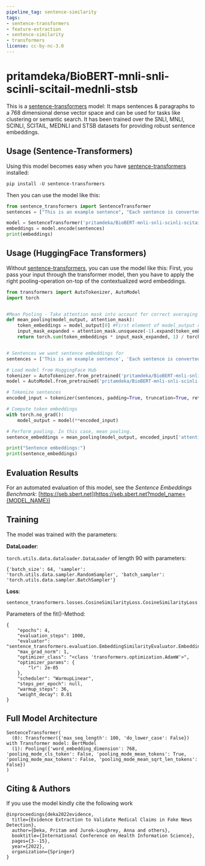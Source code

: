 ```yaml
---
pipeline_tag: sentence-similarity
tags:
- sentence-transformers
- feature-extraction
- sentence-similarity
- transformers
license: cc-by-nc-3.0
---
```


# pritamdeka/BioBERT-mnli-snli-scinli-scitail-mednli-stsb

This is a [sentence-transformers](https://www.SBERT.net) model: It maps sentences & paragraphs to a 768 dimensional dense vector space and can be used for tasks like clustering or semantic search. It has been trained over the SNLI, MNLI, SCINLI, SCITAIL, MEDNLI and STSB datasets for providing robust sentence embeddings.

<!--- Describe your model here -->

## Usage (Sentence-Transformers)

Using this model becomes easy when you have [sentence-transformers](https://www.SBERT.net) installed:

```
pip install -U sentence-transformers
```

Then you can use the model like this:

```python
from sentence_transformers import SentenceTransformer
sentences = ["This is an example sentence", "Each sentence is converted"]

model = SentenceTransformer('pritamdeka/BioBERT-mnli-snli-scinli-scitail-mednli-stsb')
embeddings = model.encode(sentences)
print(embeddings)
```



## Usage (HuggingFace Transformers)
Without [sentence-transformers](https://www.SBERT.net), you can use the model like this: First, you pass your input through the transformer model, then you have to apply the right pooling-operation on-top of the contextualized word embeddings.

```python
from transformers import AutoTokenizer, AutoModel
import torch


#Mean Pooling - Take attention mask into account for correct averaging
def mean_pooling(model_output, attention_mask):
    token_embeddings = model_output[0] #First element of model_output contains all token embeddings
    input_mask_expanded = attention_mask.unsqueeze(-1).expand(token_embeddings.size()).float()
    return torch.sum(token_embeddings * input_mask_expanded, 1) / torch.clamp(input_mask_expanded.sum(1), min=1e-9)


# Sentences we want sentence embeddings for
sentences = ['This is an example sentence', 'Each sentence is converted']

# Load model from HuggingFace Hub
tokenizer = AutoTokenizer.from_pretrained('pritamdeka/BioBERT-mnli-snli-scinli-scitail-mednli-stsb')
model = AutoModel.from_pretrained('pritamdeka/BioBERT-mnli-snli-scinli-scitail-mednli-stsb')

# Tokenize sentences
encoded_input = tokenizer(sentences, padding=True, truncation=True, return_tensors='pt')

# Compute token embeddings
with torch.no_grad():
    model_output = model(**encoded_input)

# Perform pooling. In this case, mean pooling.
sentence_embeddings = mean_pooling(model_output, encoded_input['attention_mask'])

print("Sentence embeddings:")
print(sentence_embeddings)
```



## Evaluation Results

<!--- Describe how your model was evaluated -->

For an automated evaluation of this model, see the *Sentence Embeddings Benchmark*: [https://seb.sbert.net](https://seb.sbert.net?model_name={MODEL_NAME})


## Training
The model was trained with the parameters:

**DataLoader**:

`torch.utils.data.dataloader.DataLoader` of length 90 with parameters:
```
{'batch_size': 64, 'sampler': 'torch.utils.data.sampler.RandomSampler', 'batch_sampler': 'torch.utils.data.sampler.BatchSampler'}
```

**Loss**:

`sentence_transformers.losses.CosineSimilarityLoss.CosineSimilarityLoss` 

Parameters of the fit()-Method:
```
{
    "epochs": 4,
    "evaluation_steps": 1000,
    "evaluator": "sentence_transformers.evaluation.EmbeddingSimilarityEvaluator.EmbeddingSimilarityEvaluator",
    "max_grad_norm": 1,
    "optimizer_class": "<class 'transformers.optimization.AdamW'>",
    "optimizer_params": {
        "lr": 2e-05
    },
    "scheduler": "WarmupLinear",
    "steps_per_epoch": null,
    "warmup_steps": 36,
    "weight_decay": 0.01
}
```


## Full Model Architecture
```
SentenceTransformer(
  (0): Transformer({'max_seq_length': 100, 'do_lower_case': False}) with Transformer model: BertModel 
  (1): Pooling({'word_embedding_dimension': 768, 'pooling_mode_cls_token': False, 'pooling_mode_mean_tokens': True, 'pooling_mode_max_tokens': False, 'pooling_mode_mean_sqrt_len_tokens': False})
)
```

## Citing & Authors

<!--- Describe where people can find more information -->

If you use the model kindly cite the following work

```
@inproceedings{deka2022evidence,
  title={Evidence Extraction to Validate Medical Claims in Fake News Detection},
  author={Deka, Pritam and Jurek-Loughrey, Anna and others},
  booktitle={International Conference on Health Information Science},
  pages={3--15},
  year={2022},
  organization={Springer}
}
```